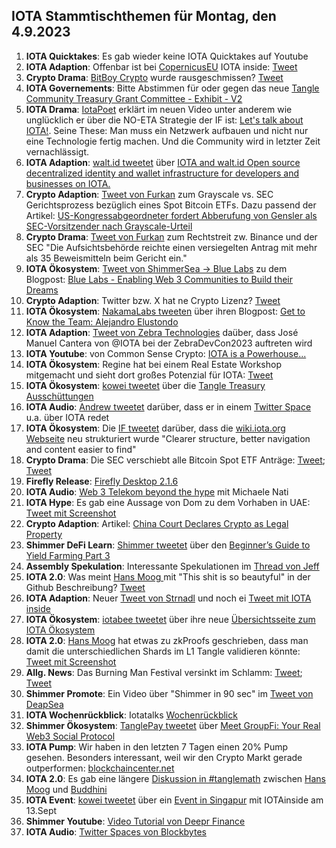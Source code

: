## IOTA Stammtischthemen für Montag, den 4.9.2023

1. **IOTA Quicktakes**: Es gab wieder keine IOTA Quicktakes auf Youtube
2. **IOTA Adaption**: Offenbar ist bei [CopernicusEU](https://twitter.com/CopernicusEU?t=ymhgXSyh27QWJ2HjDudPbQ&s=09) IOTA inside: [Tweet](https://twitter.com/DarMo68/status/1696262472959701047?t=rm7T3F-5Bt22bYqtCM9MZg&s=19)
3. **Crypto Drama**: [BitBoy Crypto](https://twitter.com/Bitboy_Crypto?t=bE2z9rt8xVwGcFvVe0rJng&s=09) wurde rausgeschmissen? [Tweet](https://twitter.com/WatcherGuru/status/1696214485566881991?t=ibOEz73YfaxErjye6A0XQQ&s=19)
4. **IOTA Governements**: Bitte Abstimmen für oder gegen das neue [Tangle Community Treasury Grant Committee - Exhibit - V2](https://govern.iota.org/t/tangle-community-treasury-grant-committee-exhibit-v2/1665)
5. **IOTA Drama**: [IotaPoet](https://twitter.com/IotaPoet?t=8i-dsOKvNJbBUIpp1mqAYw&s=09) erklärt im neuen Video unter anderem wie unglücklich er über die NO-ETA Strategie der IF ist: [Let's talk about IOTA!](https://m.youtube.com/watch?si=s3S5-TQ4er7XvEd5&v=A_hOgTwJSss&feature=youtu.be). Seine These: Man muss ein Netzwerk aufbauen und nicht nur eine Technologie fertig machen. Und die Community wird in letzter Zeit vernachlässigt.
6. **IOTA Adaption**: [walt.id tweetet](https://twitter.com/walt_id/status/1696440593231011968?t=rsZYOEpQVuzVYlr4tuSIUA&s=19) über [IOTA and walt.id Open source decentralized identity and wallet infrastructure for developers and businesses on IOTA.](https://walt.id/ecosystem/iota)
7. **Crypto Adaption**: [Tweet von Furkan](https://twitter.com/FurkanCCTV/status/1696564648768688402?t=kI7wCCyEKoPzlHAlbnAVIg&s=19) zum Grayscale vs. SEC Gerichtsprozess bezüglich eines Spot Bitcoin ETFs. Dazu passend der Artikel: [US-Kongressabgeordneter fordert Abberufung von Gensler als SEC-Vorsitzender nach Grayscale-Urteil](https://de.cryptonews.com/news/us-kongressabgeordneter-fordert-abberufung-von-gensler-als-sec-vorsitzender-nach-grayscale-urteil.htm)
8. **Crypto Drama**: [Tweet von Furkan](https://twitter.com/FurkanCCTV/status/1696804358577373493?t=VBogyEfr6hYFEe56SfQ-Aw&s=19) zum Rechtstreit zw. Binance und der SEC "Die Aufsichtsbehörde reichte einen versiegelten Antrag mit mehr als 35 Beweismitteln beim Gericht ein."
9. **IOTA Ökosystem**: [Tweet von ShimmerSea -> Blue Labs](https://twitter.com/BlueLabs_DeFi/status/1696610122154332560?t=I1KjgRjqWyPtx3dnnPe9eQ&s=19) zu dem Blogpost: [Blue Labs - Enabling Web 3 Communities to Build their Dreams](https://bluelabs.medium.com/blue-labs-699cac7ef29e)
10. **Crypto Adaption**: Twitter bzw. X hat ne Crypto Lizenz? [Tweet](https://twitter.com/BTC_Archive/status/1696556583210103200?t=PfBhU-DIgD7MW3yEUgIbAQ&s=19)
11. **IOTA Ökosystem**: [NakamaLabs tweeten](https://twitter.com/Nakama_Labs/status/1696529748166680630?t=1udtDRXviM8rGY3P7dKYfg&s=19) über ihren Blogpost: [Get to Know the Team: Alejandro Elustondo](https://medium.com/@NakamaLabs/get-to-know-the-team-alejandro-elustondo-ed684948215e)
12. **IOTA Adaption**: [Tweet von Zebra Technologies](https://twitter.com/ZebraDevs/status/1696734627744940350?t=Pm6KmW5NMLHb240PHFkIRA&s=19) daüber, dass José Manuel Cantera von @IOTA bei der ZebraDevCon2023 auftreten wird
13. **IOTA Youtube**: von Common Sense Crypto: [IOTA is a Powerhouse...](https://youtu.be/Qsr7wXKxDxM?si=rYnsm-0CbUnNau5s)
14. **IOTA Ökosystem**: Regine hat bei einem Real Estate Workshop mitgemacht und sieht dort großes Potenzial für IOTA: [Tweet](https://twitter.com/Energine/status/1697175531861549187?s=19)
15. **IOTA Ökosystem**: [kowei tweetet](https://x.com/kowei1995/status/1697103025477996945?s=46&t=k3N3OEPJRomgTmyYh9qj5Q) über die [Tangle Treasury Ausschüttungen](https://t.co/TkzPauz7uY)
16. **IOTA Audio**: [Andrew tweetet](https://twitter.com/digital__zen/status/1697155179282334047?t=TI6M_3PaaNwmXvNvU7yHkQ&s=19) darüber, dass er in einem [Twitter Space](https://twitter.com/i/spaces/1vOxwMXyeroGB) u.a. über IOTA redet
17. **IOTA Ökosystem**: Die [IF tweetet](https://twitter.com/iota/status/1697212448325902355?t=Syy862r_qvqHVYwU5-HJ7g&s=19) darüber, dass die [wiki.iota.org Webseite](wiki.iota.org) neu strukturiert wurde "Clearer structure, better navigation and content easier to find"
18. **Crypto Drama**: Die SEC verschiebt alle Bitcoin Spot ETF Anträge: [Tweet](https://twitter.com/WatcherGuru/status/1697333427500949815?t=lPULnZfh5qSSgzmQdLrirw&s=19); [Tweet](https://twitter.com/FurkanCCTV/status/1697329651301888375?t=QNulDb9Zi3-sgMH-gZ_afw&s=19)
19. **Firefly Release**: [Firefly Desktop 2.1.6](https://github.com/iotaledger/firefly/releases/tag/desktop-2.1.6)
20. **IOTA Audio**: [Web 3 Telekom beyond the hype](https://twitter.com/Weaver_Labs/status/1628783189421395972?t=s84CQvXqsFhbcfXS14wCwQ&s=19) mit Michaele Nati
21. **IOTA Hype**: Es gab eine Aussage von Dom zu dem Vorhaben in UAE: [Tweet mit Screenshot](https://twitter.com/MoonacoPodcast/status/1696909176620888081?t=W7gZRU9Qxb9HarONWvICmw&s=19)
22. **Crypto Adaption**: Artikel: [China Court Declares Crypto as Legal Property](https://watcher.guru/news/china-court-declares-crypto-as-legal-property]])
23. **Shimmer DeFi Learn**: [Shimmer tweetet](https://twitter.com/shimmernet/status/1697700859465834835?t=gy18jrUww6lOl5Nitfj-aQ&s=19) über den [Beginner’s Guide to Yield Farming Part 3](https://coinmarketcap.com/community/articles/64d9e50b62115c7ccfb3c1c1/)
24. **Assembly Spekulation**: Interessante Spekulationen im [Thread von Jeff](https://twitter.com/_JeffR/status/1697629069800792220?s=20)
25. **IOTA 2.0**: Was meint [Hans Moog ](https://twitter.com/hus_qy?t=A41U5hJdBYzO5a7ycemD5g&s=09) mit "This shit is so beautyful" in der Github Beschreibung? [Tweet](https://twitter.com/unseriouscandle/status/1697690669140120063?t=UI-JQ5fNH3KW8vc_jzgASg&s=19)
26. **IOTA Adaption**: Neuer [Tweet von Strnadl](https://twitter.com/archimate/status/1698001799968334030?t=7dFv_l81-ILEMcRVvKq9CQ&s=19) und noch ei [Tweet mit IOTA inside](https://twitter.com/archimate/status/1698012091779608705?t=tNDmxcdOMvCv0H1jQO-EsQ&s=19)
27. **IOTA Ökosystem**: [iotabee tweetet](https://twitter.com/iotabee/status/1697848168225165694?t=yAb8L2ySrBa78_e0LMJ_Uw&s=19) über ihre neue [Übersichtsseite zum IOTA Ökosystem](https://earlybee.iotabee.com/guide/evm-GameFi)
28. **IOTA 2.0**: [Hans Moog](https://twitter.com/hus_qy?t=A41U5hJdBYzO5a7ycemD5g&s=09) hat etwas zu zkProofs geschrieben, dass man damit die unterschiedlichen Shards im L1 Tangle validieren könnte: [Tweet mit Screenshot](https://twitter.com/LongLongfld/status/1698141116426830288?t=AiqYKRzM5sX6jwv2jLz7BQ&s=19)
29. **Allg. News**: Das Burning Man Festival versinkt im Schlamm: [Tweet](https://twitter.com/brennende_frage/status/1698424358446793055?t=1aw0pXHbnweZlVD1XllS0g&s=19); [Tweet](https://twitter.com/amuse/status/1698322493998530817?t=YWxzI35q6gGO5HzDG53r4g&s=19)
30. **Shimmer Promote**: Ein Video über "Shimmer in 90 sec" im [Tweet von DeapSea](https://twitter.com/Deep_Sea_Iotan/status/1698321437109707170?t=oCPtkIdDmfRhFt-e_oVmVg&s=19)
31. **IOTA Wochenrückblick**: Iotatalks [Wochenrückblick](https://www.iota-talk.com/index.php?article/320-wochenr%C3%BCckblick-vom-27-august-bis-2-september-2023/)
32. **Shimmer Ökosystem**: [TanglePay tweetet](https://twitter.com/groupficom/status/1698533137612226997?t=oYjQ5qkzBR80F0e6i5TT4w&s=19) über [Meet GroupFi: Your Real Web3 Social Protocol](https://medium.com/@groupfi/meet-groupfi-your-real-web3-social-protocol-377563a37074)
33. **IOTA Pump**: Wir haben in den letzten 7 Tagen einen 20% Pump gesehen. Besonders interessant, weil wir den Crypto Markt gerade outperformen: [blockchaincenter.net](www.blockchaincenter.net)
34. **IOTA 2.0**: Es gab eine längere [Diskussion in #tanglemath](https://discord.com/channels/397872799483428865/399035929106579466/1147254384409989231) zwischen [Hans Moog](https://twitter.com/hus_qy?t=6TdMk3YQG1blK1YrZCSUUg&s=09) und [Buddhini](https://twitter.com/Buddh1n1?t=MaFqqn87GlDToPSRSALaBQ&s=09)
35. **IOTA Event**: [kowei tweetet](https://twitter.com/kowei1995/status/1698589077669622111?t=ZdSyXu_hKG4mTe4OAAhTuw&s=19) über ein [Event in Singapur](https://twitter.com/token2049?t=EuTZhIKc7dbOuNBVQJoxhg&s=09) mit IOTAinside am 13.Sept
36. **Shimmer Youtube**: [Video Tutorial von Deepr Finance](https://youtu.be/vTuFcjpgMCI?si=6m5ZaRlSkPJ-arz0)
37. **IOTA Audio**: [Twitter Spaces von Blockbytes](https://twitter.com/blockbytescom/status/1698674293649891371?t=50JKTzXP7qVuo_zMoWzaCQ&s=19)
